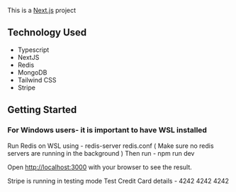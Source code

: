 This is a [Next.js](https://nextjs.org/) project 
## Technology Used
- Typescript
- NextJS
- Redis
- MongoDB
- Tailwind CSS
- Stripe

## Getting Started

### For Windows users- it is important to have WSL installed

Run Redis on WSL using - redis-server redis.conf ( Make sure no redis servers are running in the background )
Then run - npm run dev

Open [http://localhost:3000](http://localhost:3000) with your browser to see the result.

Stripe is running in testing mode
  Test Credit Card details - 4242 4242 4242
